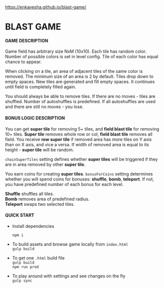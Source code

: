 https://enkavesha.github.io/blast-game/

# BLAST GAME

#### GAME DESCRIPTION

Game field has arbitrary size NxM (10x10). Each tile has random color. Number of possible colors is set in level config. Tile of each color has equal chance to appear.   

When clicking on a tile, an area of adjacent tiles of the same color is removed. The minimum size of an area is 2 by default. Tiles drop down to empty spaces. New tiles are generated and fill empty spaces. It continues until field is completely filled again.   

You should always be able to remove tiles. If there are no moves - tiles are shuffled. Number of autoshuffles is predefined. If all autoshuffles are used and there are still no moves - you lose.


#### BONUS LOGIC DESCRIPTION

You can get **super tile** for removing 5+ tiles, and **field blast tile** for removing 10+ tiles. **Super tile** removes whole row or col, **field blast tile** removes all field. You receive **row super tile** if removed area has more tiles on Y axis than on X axis, and vice a versa. If width of removed area is equal to its height - **super tile** will be random.

`chainSuperTiles` setting defines whether **super tiles** will be triggered if they are in area removed by other **super tile**.

You earn coins for creating **super tiles**. `bonusForCoins` setting determines whether you will spend coins for bonuses: **shuffle**, **bomb**, **teleport**. If not, you have predefined number of each bonus for each level.

**Shuffle** shuffles all tiles.   
**Bomb** removes area of predefined radius.  
**Teleport** swaps two selected tiles.

#### QUICK START

* Install dependencies

   `npm i`

* To build assets and browse game locally from `index.html`   
   `gulp build`
* To get one `.html` build file   
   `gulp build`   
   `npm run prod`
* To play around with settings and see changes on the fly   
   `gulp sync`
